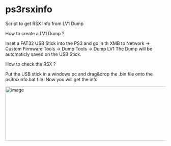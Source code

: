 # ps3rsxinfo
Script to get RSX Info from LV1 Dump

How to create a LV1 Dump ?

Inset a FAT32 USB Stick into the PS3 and go in th XMB to Network -> Custom Firmware Tools -> Dump Tools -> Dump LV1
The Dump will be automaticly saved on the USB Stick.

How to check the RSX ?

Put the USB stick in a windows pc and drag&drop the .bin file onto the ps3rsxinfo.bat file.
Now you will get the info

<img width="1113" height="170" alt="image" src="https://github.com/user-attachments/assets/d0f958c8-17ff-4c92-8b2d-bb6ec0014a46" />

